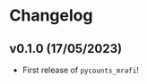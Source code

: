# Changelog

<!--next-version-placeholder-->

## v0.1.0 (17/05/2023)

- First release of `pycounts_mrafi`!